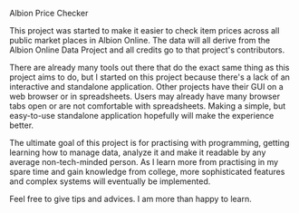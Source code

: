 Albion Price Checker

This project was started to make it easier to check item prices across all public market places in Albion Online.
The data will all derive from the Albion Online Data Project and all credits go to that project's contributors.

There are already many tools out there that do the exact same thing as this project aims to do, but
I started on this project because there's a lack of an interactive and standalone application. Other projects have
their GUI on a web browser or in spreadsheets. Users may already have many browser tabs open or are not comfortable with spreadsheets.
Making a simple, but easy-to-use standalone application hopefully will make the experience better.

The ultimate goal of this project is for practising with programming, getting learning how to manage data, analyze it and
make it readable by any average non-tech-minded person. As I learn more from practising in my spare time and gain knowledge from college,
more sophisticated features and complex systems will eventually be implemented.

Feel free to give tips and advices. I am more than happy to learn.
